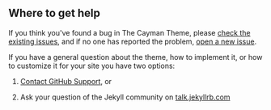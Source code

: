 ## Where to get help

If you think you've found a bug in The Cayman Theme, please [check the existing issues](https://github.com/pages-themes/cayman/issues), and if no one has reported the problem, [open a new issue](https://github.com/pages-themes/cayman/issues/new).

If you have a general question about the theme, how to implement it, or how to customize it for your site  you have two options:

1. [Contact GitHub Support](https://github.com/contact?form%5Bsubject%5D=GitHub%20Pages%20theme%20pages-themes/cayman), or

2. Ask your question of the Jekyll community on [talk.jekyllrb.com](https://talk.jekyllrb.com/)
